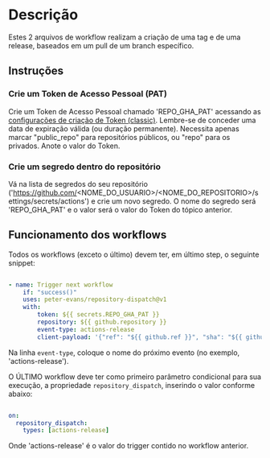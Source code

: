 # Descrição

Estes 2 arquivos de workflow realizam a criação de uma tag e de uma release, baseados em um pull de um branch específico.

## Instruções

### Crie um Token de Acesso Pessoal (PAT)

Crie um Token de Acesso Pessoal chamado 'REPO_GHA_PAT' acessando as [configurações de criação de Token (classic)](https://github.com/settings/tokens/new).
Lembre-se de conceder uma data de expiração válida (ou duração permanente). Necessita apenas marcar "public_repo" para repositórios públicos, ou "repo" para os privados.
Anote o valor do Token.

### Crie um segredo dentro do repositório

Vá na lista de segredos do seu repositório ('https://github.com/<NOME_DO_USUARIO>/<NOME_DO_REPOSITORIO>/settings/secrets/actions') e crie um novo segredo.
O nome do segredo será 'REPO_GHA_PAT' e o valor será o valor do Token do tópico anterior.

## Funcionamento dos workflows

Todos os workflows (exceto o último) devem ter, em último step, o seguinte snippet:

```yaml

- name: Trigger next workflow
    if: "success()"
    uses: peter-evans/repository-dispatch@v1
    with:
        token: ${{ secrets.REPO_GHA_PAT }}
        repository: ${{ github.repository }}
        event-type: actions-release
        client-payload: '{"ref": "${{ github.ref }}", "sha": "${{ github.sha }}"}'

```

Na linha `event-type`, coloque o nome do próximo evento (no exemplo, 'actions-release').

O ÚLTIMO workflow deve ter como primeiro parâmetro condicional para sua execução, a propriedade `repository_dispatch`, inserindo o valor conforme abaixo:

```yaml

on:
  repository_dispatch:
    types: [actions-release]

```

Onde 'actions-release' é o valor do trigger contido no workflow anterior.
